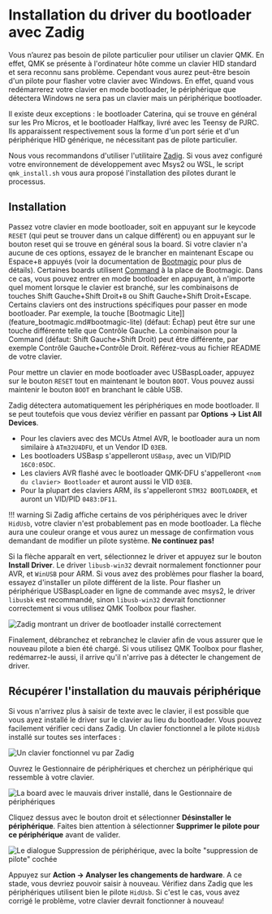 # Installation du driver du bootloader avec Zadig

Vous n’aurez pas besoin de pilote particulier pour utiliser un clavier QMK. En effet, QMK  se présente à l'ordinateur hôte comme un clavier HID standard et sera reconnu sans problème. Cependant vous aurez peut-être besoin d'un pilote pour flasher votre clavier avec Windows. En effet, quand vous redémarrerez votre clavier en mode bootloader, le périphérique que détectera Windows ne sera pas un clavier mais un périphérique bootloader.

Il existe deux exceptions : le bootloader Caterina, qui se trouve en général sur les Pro Micros, et le bootloader Halfkay, livré avec les Teensy de PJRC. Ils apparaissent respectivement sous la forme d'un port série et d'un périphérique HID générique, ne nécessitant pas de pilote particulier.

Nous vous recommandons d'utiliser l'utilitaire [Zadig](https://zadig.akeo.ie/). Si vous avez configuré votre environnement de développement avec Msys2 ou WSL, le script `qmk_install.sh` vous aura proposé l'installation des pilotes durant le processus.

## Installation

Passez votre clavier en mode bootloader, soit en appuyant sur le keycode `RESET` (qui peut se trouver dans un calque différent) ou en appuyant sur le bouton reset qui se trouve en général sous la board. Si votre clavier n'a aucune de ces options, essayez de le brancher en maintenant Escape ou Espace+`B` appuyés (voir la documentation de [Bootmagic](feature_bootmagic.md) pour plus de détails). Certaines boards utilisent [Command](feature_command.md) à la place de Bootmagic. Dans ce cas, vous pouvez entrer en mode bootloader en appuyant, à n'importe quel moment lorsque le clavier est branché, sur les combinaisons de touches Shift Gauche+Shift Droit+`B` ou Shift Gauche+Shift Droit+Escape.
Certains claviers ont des instructions spécifiques pour passer en mode bootloader. Par exemple, la touche [Bootmagic Lite]](feature_bootmagic.md#bootmagic-lite) (défaut: Échap) peut être sur une touche différente telle que Contrôle Gauche. La combinaison pour la Command (défaut: Shift Gauche+Shift Droit) peut être différente, par exemple Contrôle Gauche+Contrôle Droit. Référez-vous au fichier README de votre clavier.

Pour mettre un clavier en mode bootloader avec USBaspLoader, appuyez sur le bouton `RESET` tout en maintenant le bouton `BOOT`. Vous pouvez aussi maintenir le bouton `BOOT` en branchant le câble USB.

Zadig détectera automatiquement les périphériques en mode bootloader. Il se peut toutefois que vous deviez vérifier en passant par  **Options → List All Devices**.


 - Pour les claviers avec des MCUs Atmel AVR, le bootloader aura un nom similaire à `ATm32U4DFU`, et un Vendor ID `03EB`.
 - Les bootloaders USBasp s'appelleront `USBasp`, avec un VID/PID `16C0:05DC`.
 - Les claviers AVR flashé avec le bootloader QMK-DFU s'appelleront `<nom du clavier> Bootloader` et auront aussi le VID `03EB`.
 - Pour la plupart des claviers ARM, ils s'appelleront `STM32 BOOTLOADER`, et auront un VID/PID `0483:DF11`.

!!! warning
    Si Zadig affiche certains de vos périphériques avec le driver `HidUsb`, votre clavier n'est probablement pas en mode bootloader. La flèche aura une couleur orange et vous aurez un message de confirmation vous demandant de modifier un pilote système. **Ne continuez pas!**

Si la flèche apparaît en vert, sélectionnez le driver et appuyez sur le bouton **Install Driver**. Le driver `libusb-win32` devrait normalement fonctionner pour AVR, et `WinUSB` pour ARM. Si vous avez des problèmes pour flasher la board, essayez d'installer un pilote différent de la liste. Pour flasher un périphérique USBaspLoader en ligne de commande avec msys2, le driver `libusbk` est recommandé, sinon `libusb-win32` devrait fonctionner correctement si vous utilisez QMK Toolbox pour flasher.

![Zadig montrant un driver de bootloader installé correctement](https://i.imgur.com/b8VgXzx.png)

Finalement, débranchez et rebranchez le clavier afin de vous assurer que le nouveau pilote a bien été chargé. Si vous utilisez QMK Toolbox pour flasher, redémarrez-le aussi, il arrive qu'il n'arrive pas à détecter le changement de driver.

## Récupérer l'installation du mauvais périphérique

Si vous n'arrivez plus à saisir de texte avec le clavier, il est possible que vous ayez installé le driver sur le clavier au lieu du bootloader. Vous pouvez facilement vérifier ceci dans Zadig. Un clavier fonctionnel a le pilote `HidUsb` installé sur toutes ses interfaces :

![Un clavier fonctionnel vu par Zadig](https://i.imgur.com/Hx0E5kC.png)

Ouvrez le Gestionnaire de périphériques et cherchez un périphérique qui ressemble à votre clavier.

![La board avec le mauvais driver installé, dans le Gestionnaire de périphériques](https://i.imgur.com/L3wvX8f.png)

Cliquez dessus avec le bouton droit et sélectionner **Désinstaller le périphérique**. Faites bien attention à sélectionner **Supprimer le pilote pour ce périphérique** avant de valider.

![Le dialogue Suppression de périphérique, avec la boîte "suppression de pilote" cochée](https://i.imgur.com/aEs2RuA.png)

Appuyez sur **Action → Analyser les changements de hardware**. A ce stade, vous devriez pouvoir saisir à nouveau. Vérifiez dans Zadig que les périphériques utilisent bien le pilote `HidUsb`. Si c'est le cas, vous avez corrigé le problème, votre clavier devrait fonctionner à nouveau!

